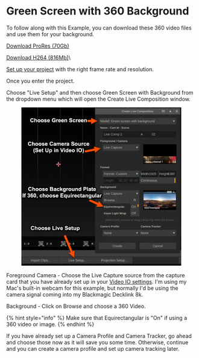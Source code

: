 # Green Screen with 360 Background

To follow along with this Example, you can download these 360 video files and use them for your background.&#x20;

[Download ProRes (70Gb)](https://www.dropbox.com/scl/fo/vklhr75qv9ydjt8m75uv2/h?rlkey=hjh7qr1obj95wjyy8u2eswwae\&dl=0)

[Download H264 (816Mb)](https://www.dropbox.com/scl/fo/gzcneqrlixobbe4gptzxm/h?rlkey=vk90pz461capnatrh7hyiy840\&dl=0)\


[Set up your project](../getting-started/the-basics/project-settings.md) with the right frame rate and resolution.&#x20;

Once you enter the project.

Choose "Live Setup" and then choose Green Screen with Background from the dropdown menu which will open the Create Live Composition window.

<figure><img src="../.gitbook/assets/image (32).png" alt="" width="563"><figcaption></figcaption></figure>

Foreground Camera - Choose the Live Capture source from the capture card that you have already set up in your [Video IO settings](../getting-started/introduction/settings/video-io-settings.md). I'm using my Mac's built-in webcam for this example, but normally I'd be using the camera signal coming into my Blackmagic Decklink 8k.&#x20;

Background - Click on Browse and choose a 360 Video.&#x20;

{% hint style="info" %}
Make sure that Equirectangular is "On" if using a 360 video or image.
{% endhint %}

If you have already set up a Camera Profile and Camera Tracker, go ahead and choose those now as it will save you some time. Otherwise, continue and you can create a camera profile and set up camera tracking later.&#x20;





